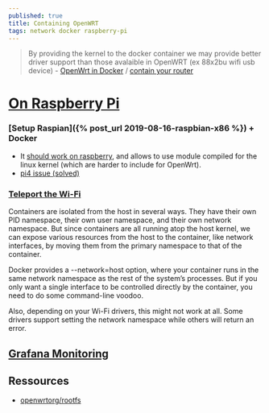```yaml
---
published: true
title: Containing OpenWRT
tags: network docker raspberry-pi
---
```

> By providing the kernel to the docker container we may provide better driver support than those avalaible in OpenWRT (ex 88x2bu wifi usb device) -  [OpenWrt in Docker](https://github.com/oofnikj/docker-openwrt) / [contain your router](https://badgateway.qc.to/contain-your-router/)

# [On Raspberry Pi](https://github.com/oofnikj/docker-openwrt/blob/master/docs/rpi.md)

### [Setup Raspian]({% post_url 2019-08-16-raspbian-x86 %}) + Docker


- It [should work on raspberry](https://forum.openwrt.org/t/running-openwrt-in-a-docker-container/56049), and allows to use module compiled for the linux kernel (which are harder to include for OpenWrt).
- [pi4 issue (solved)](https://github.com/oofnikj/docker-openwrt/issues/7)

### [Teleport the Wi-Fi](https://badgateway.qc.to/contain-your-router/)
Containers are isolated from the host in several ways. They have their own PID namespace, their own user namespace, and their own network namespace. But since containers are all running atop the host kernel, we can expose various resources from the host to the container, like network interfaces, by moving them from the primary namespace to that of the container.

Docker provides a --network=host option, where your container runs in the same network namespace as the rest of the system’s processes. But if you only want a single interface to be controlled directly by the container, you need to do some command-line voodoo.

Also, depending on your Wi-Fi drivers, this might not work at all. Some drivers support setting the network namespace while others will return an error.

## [Grafana Monitoring](https://github.com/oofnikj/docker-openwrt/blob/master/monitoring/README.md)

## Ressources
- [openwrtorg/rootfs](https://hub.docker.com/r/openwrtorg/rootfs)
